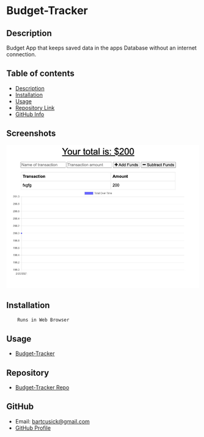 # Budget-Tracker

## Description 
Budget App that keeps saved data in the apps Database without an internet connection. 


## Table of contents
- [Description](#Description)
- [Installation](#Installation)
- [Usage](#Usage)
- [Repository Link](#Repository)
- [GitHub Info](#GitHub) 

## Screenshots
![Sample HTML](images/screenShot_Budget_Tracker.jpg)

## Installation
        Runs in Web Browser
## Usage
- [Budget-Tracker](https://bartcusick.github.io/Weather-Dashboard/)
## Repository
- [Budget-Tracker Repo](https://github.com/bartcusick/Budget-Tracker)
## GitHub
- Email: bartcusick@gmail.com
- [GitHub Profile](https://github.com/bartcusick)
